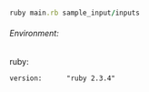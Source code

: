 ```ruby

ruby main.rb sample_input/inputs

```

###### Environment:

ruby:

    version:      "ruby 2.3.4"


